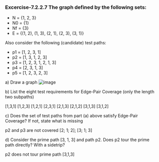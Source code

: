 ### Excercise-7.2.2.7 The graph defined by the following sets:
* N = {1, 2, 3}
* N0 = {1}
* Nf = {3}
* E = {(1, 2), (1, 3), (2, 1), (2, 3), (3, 1)}

Also consider the following (candidate) test paths:
* p1 = [1, 2, 3, 1]
* p2 = [1, 3, 1, 2, 3]
* p3 = [1, 2, 3, 1, 2, 1, 3]
* p4 = [2, 3, 1, 3]
* p5 = [1, 2, 3, 2, 3]

a) Draw a graph
![image](https://user-images.githubusercontent.com/81274225/121561952-2eb27900-ca43-11eb-8e74-6cd930aa2f35.png)

b) List the eight test requirements for Edge-Pair Coverage (only the length two subpaths)

[1,3,1] [1,2,3] [1,2,1] [2,3,1] [2,1,3] [2,1,2] [3,1,3] [3,1,2]

c) Does the set of test paths from part (a) above satisfy Edge-Pair Coverage? If not, state what is missing

p2 and p3 are not covered [2; 1; 2]; [3; 1; 3]

d) Consider the prime path [3, 1, 3] and path p2. Does p2 tour the prime path directly? With a sidetrip?

p2 does not tour prime path [3,1,3]
